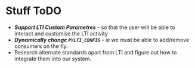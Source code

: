 # Stuff ToDO
- ***Support LTI Custom Parametres*** - so that the user will be able to interact and customise the LTI activity
- ***Dynamically change `PYLTI_CONFIG`*** - ie we must be able to add/remove consumers on the fly.
- Research alternate standards apart from LTI and figure out how to integrate them into our system.
